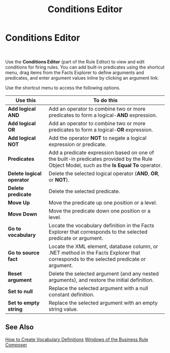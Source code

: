 ﻿---
title: Conditions Editor
TOCTitle: Conditions Editor
ms:assetid: 4bc3780f-7a5b-401d-93a2-38fd82aeab4d
ms:mtpsurl: https://msdn.microsoft.com/library/Aa560023(v=BTS.80)
ms:contentKeyID: 51527859
ms.date: 08/30/2017
mtps_version: v=BTS.80
f1_keywords:
- bts10.bre.conditions
---

# Conditions Editor

 

Use the **Conditions Editor** (part of the Rule Editor) to view and edit conditions for firing rules. You can add built-in predicates using the shortcut menu, drag items from the Facts Explorer to define arguments and predicates, and enter argument values inline by clicking an argument link.

Use the shortcut menu to access the following options.

<table>
<thead>
<tr class="header">
<th>Use this</th>
<th>To do this</th>
</tr>
</thead>
<tbody>
<tr class="odd">
<td><strong>Add logical AND</strong></td>
<td>Add an operator to combine two or more predicates to form a logical-<strong>AND</strong> expression.</td>
</tr>
<tr class="even">
<td><strong>Add logical OR</strong></td>
<td>Add an operator to combine two or more predicates to form a logical-<strong>OR</strong> expression.</td>
</tr>
<tr class="odd">
<td><strong>Add logical NOT</strong></td>
<td>Add the operator <strong>NOT</strong> to negate a logical expression or predicate.</td>
</tr>
<tr class="even">
<td><strong>Predicates</strong></td>
<td>Add a predicate expression based on one of the built-in predicates provided by the Rule Object Model, such as the <strong>Is Equal To</strong> operator.</td>
</tr>
<tr class="odd">
<td><strong>Delete logical operator</strong></td>
<td>Delete the selected logical operator (<strong>AND</strong>, <strong>OR</strong>, or <strong>NOT</strong>).</td>
</tr>
<tr class="even">
<td><strong>Delete predicate</strong></td>
<td>Delete the selected predicate.</td>
</tr>
<tr class="odd">
<td><strong>Move Up</strong></td>
<td>Move the predicate up one position or a level.</td>
</tr>
<tr class="even">
<td><strong>Move Down</strong></td>
<td>Move the predicate down one position or a level.</td>
</tr>
<tr class="odd">
<td><strong>Go to vocabulary</strong></td>
<td>Locate the vocabulary definition in the Facts Explorer that corresponds to the selected predicate or argument.</td>
</tr>
<tr class="even">
<td><strong>Go to source fact</strong></td>
<td>Locate the XML element, database column, or .NET method in the Facts Explorer that corresponds to the selected predicate or argument.</td>
</tr>
<tr class="odd">
<td><strong>Reset argument</strong></td>
<td>Delete the selected argument (and any nested arguments), and restore the initial definition.</td>
</tr>
<tr class="even">
<td><strong>Set to null</strong></td>
<td>Replace the selected argument with a null constant definition.</td>
</tr>
<tr class="odd">
<td><strong>Set to empty string</strong></td>
<td>Replace the selected argument with an empty string value.</td>
</tr>
</tbody>
</table>


## See Also

[How to Create Vocabulary Definitions](https://msdn.microsoft.com/library/aa560743\(v=bts.80\))  
[Windows of the Business Rule Composer](https://msdn.microsoft.com/library/aa561030\(v=bts.80\))

